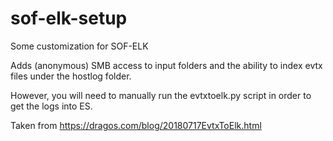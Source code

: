 # sof-elk-setup
Some customization for SOF-ELK

Adds (anonymous) SMB access to input folders and the ability to index evtx files under the hostlog folder.

However, you will need to manually run the evtxtoelk.py script in order to get the logs into ES.

Taken from https://dragos.com/blog/20180717EvtxToElk.html
